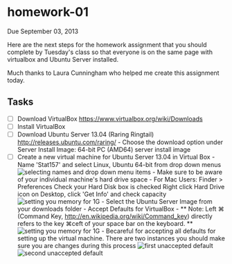 homework-01
===========

Due September 03, 2013

Here are the next steps for the homework assignment that you should complete by Tuesday's class so that everyone is on the same page with virtualbox and Ubuntu Server installed.

Much thanks to Laura Cunningham who helped me create this assignment today.

Tasks
-----

- [ ] Download VirtualBox https://www.virtualbox.org/wiki/Downloads
- [ ] Install VirtualBox
- [ ] Download Ubuntu Server 13.04 (Raring Ringtail) http://releases.ubuntu.com/raring/
      - Choose the download option under Server Install Image: 64-bit PC (AMD64) server install image
- [ ] Create a new virtual machine for Ubuntu Server 13.04 in Virtual Box
      - Name 'Stat157' and select Linux, Ubuntu 64-bit from drop down menus
      ![selecting names and drop down menu items](https://raw.github.com/lauraccunningham/homework-01/master/images/1%20creatingComputerInVirtualBox.stat157.png)
      - Make sure to be aware of your individual machine's hard drive space
            - For Mac Users:  Finder > Preferences
                              Check your Hard Disk box is checked
                              Right click Hard Drive icon on Desktop, click 'Get Info' and check capacity
      ![setting you memory for 1G](https://raw.github.com/lauraccunningham/homework-01/master/images/2%20increaseTo1GofData.png)
      - Select the Ubuntu Server Image from your downloads folder
      - Accept Defaults for VirtualBox
      - ** Note:  Left ⌘ (Command Key, http://en.wikipedia.org/wiki/Command_key) directly refers to the key ⌘ceft of your space bar on the keyboard. **
      ![setting you memory for 1G](https://raw.github.com/lauraccunningham/homework-01/master/images/3%20importantToLKnowAbout.virtualBoxAutoCaptureFeature%20hitLeftCommandToReleaseMouseAndKeyBoard.png)
            - Becareful for accepting all defaults for setting up the virtual machine.  There are two instances you should make sure you are changes during this process
                  ![first unaccepted default](https://raw.github.com/lauraccunningham/homework-01/master/images/4%20doNotAcceptDefault.time1.png)
                  ![second unaccepted default](https://raw.github.com/lauraccunningham/homework-01/master/images/5%20changeDefault,%20time2.png)
